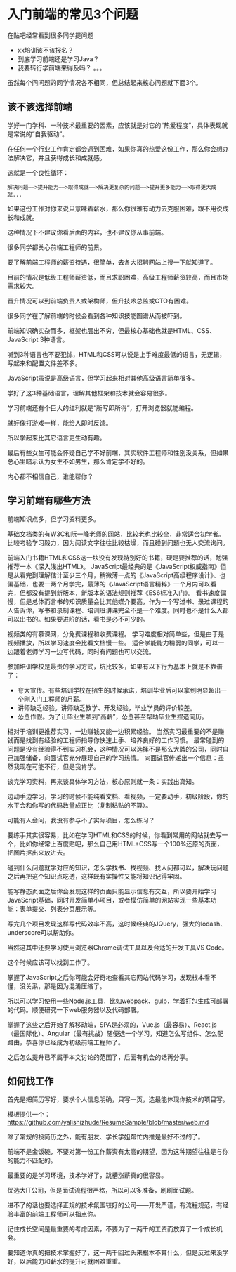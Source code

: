 # 入门前端的常见3个问题

在贴吧经常看到很多同学提问题

* xx培训该不该报名？
* 到底学习前端还是学习Java？
* 我要转行学前端来得及吗？
。。。

虽然每个问问题的同学情况各不相同，但总结起来核心问题就下面3个。

## 该不该选择前端

学好一门学科、一种技术最重要的因素，应该就是对它的“热爱程度”，具体表现就是常说的“自我驱动”。

在任何一个行业工作肯定都会遇到困难，如果你真的热爱这份工作，那么你会想办法解决它，并且获得成长和成就感。

这就是一个良性循环：

`解决问题——>提升能力——>取得成就——>解决更复杂的问题——>提升更多能力——>取得更大成就...`

如果这份工作对你来说只意味着薪水，那么你很难有动力去克服困难，跟不用说成长和成就。

这种情况下不建议你看后面的内容，也不建议你从事前端。

很多同学都关心前端工程师的前景。

要了解前端工程师的薪资待遇，很简单，去各大招聘网站上搜一下就知道了。

目前的情况是低级工程师薪资低，而且求职困难，高级工程师薪资较高，而且市场需求较大。

晋升情况可以到前端负责人或架构师，但升技术总监或CTO有困难。

很多同学在了解前端的时候会看到各种知识技能图谱从而被吓到。

前端知识确实杂而多，框架也层出不穷，但最核心基础也就是HTML、CSS、JavaScript 3种语言。

听到3种语言也不要犯怵，HTML和CSS可以说是上手难度最低的语言，无逻辑，写起来和配置文件差不多。

JavaScript虽说是高级语言，但学习起来相对其他高级语言简单很多。

学好了这3种基础语言，理解其他框架和技术就会容易很多。

学习前端还有个巨大的红利就是“所写即所得”，打开浏览器就能编程。

就好像打游戏一样，能给人即时反馈。

所以学起来比其它语言更生动有趣。

最后有些女生可能会怀疑自己学不好前端，其实软件工程师和性别没关系，但如果总心里暗示认为女生不如男生，那么肯定学不好的。

内心都不相信自己，谁能帮你？

## 学习前端有哪些方法

前端知识点多，但学习资料更多。

基础文档类的有W3C和阮一峰老师的网站，比较老也比较全，非常适合初学者。
比较考验学习毅力，因为阅读文字往往比较枯燥，而且碰到问题也无人交流询问。

前端入门书籍HTML和CSS这一块没有发现特别好的书籍，硬是要推荐的话，勉强推荐一本《深入浅出HTML》。
JavaScript最经典的是《JavaScript权威指南》但是从看完到理解估计至少三个月，稍微薄一点的《JavaScript高级程序设计》、也偏基础，也要一两个月学完，最薄的《JavaScript语言精粹》一个月内可以看完，但都没有提到新版本，新版本的语法规则推荐《ES6标准入门》。
看书速度偏慢，但是总体而言书的知识质量会比其他媒介要高，作为一个写过书、录过课程的人告诉你，写书和录制课程、培训班讲课完全不是一个难度。同时也不是什么人都可以出书的。如果要进阶的话，看书是必不可少的。

视频类的有慕课网，分免费课程和收费课程。
学习难度相对简单些，但是由于是视频播放，所以学习速度会比看文档慢一些。
适合学能能力稍弱的同学，可以一边跟着老师学习一边写代码，同时有问题也可以交流。

参加培训学校是最贵的学习方式，坑比较多，如果有以下行为基本上就是不靠谱了：

* 夸大宣传。有些培训学校在招生的时候承诺，培训毕业后可以拿到明显超出一个刚入门工程师的月薪。
* 讲师缺乏经验。讲师缺乏教学、开发经验，毕业学员的评价较差。
* 怂恿作假。为了让毕业生拿到“高薪”，怂恿甚至帮助毕业生捏造简历。

相对于培训更推荐实习，一边赚钱又能一边积累经验。
当然实习最重要的不是赚钱而是找到有经验的工程师指导你快速上手、培养良好的工作习惯。
最常碰到的问题是没有经验得不到实习机会，这种情况可以选择不是那么大牌的公司，同时自己加强储备，向面试官充分展现自己的学习热情。
向面试官传递出一个信息：虽然我现在可能不行，但是我肯学。

谈完学习资料，再来谈具体学习方法，核心原则就一条：实践出真知。

边动手边学习，学习的时候不能纯看文档、看视频，一定要动手，初级阶段，你的水平会和你写的代码数量成正比（复制粘贴的不算）。

可能有人会问，我没有参与不了实际项目，怎么练习？

要练手其实很容易，比如在学习HTML和CSS的时候，你看到常用的网站就去写一个，比如你经常上百度贴吧，那么自己用HTML+CSS写一个100%还原的页面，把图片抠出来放进去。

碰到什么问题就学对应的知识，怎么学找书、找视频、找人问都可以，解决玩问题之后再把这个知识点吃透，这样既有实操性又能将知识记得牢固。

能写静态页面之后你会发现这样的页面只能显示信息有交互，所以要开始学习JavaScript基础，同时开发简单小项目，或者模仿简单的网站实现一些基本功能：表单提交、列表分页展示等。

写完几个项目发现这样写代码效率不高，这时候经典的JQuery，强大的lodash、underscore可以帮助你。

当然这其中还要学习使用浏览器Chrome调试工具以及合适的开发工具VS Code。

这个时候应该可以找到工作了。

掌握了JavaScript之后你可能会好奇地查看其它网站代码学习，发现根本看不懂，没关系，那是因为混淆压缩了。

所以可以学习使用一些Node.js工具，比如webpack、gulp，学着打包生成可部署的代码。顺便研究一下web服务器以及代码部署。

掌握了这些之后开始了解移动端，SPA是必须的，Vue.js（最容易）、React.js（最国际化）、Angular（最有挑战）随便选一个学习，知道怎么写组件、怎么配路由，恭喜你已经成为初级前端工程师了。

之后怎么提升已不属于本文讨论的范围了，后面有机会的话再分享。

## 如何找工作

首先是把简历写好，要求个人信息明确，只写一页，选最能体现你技术的项目写。

模板提供一个：https://github.com/yalishizhude/ResumeSample/blob/master/web.md

除了常规的投简历之外，能有朋友、学长学姐帮忙内推是最好不过的了。

前端不是金饭碗，不要对第一份工作薪资有太高的期望，因为这种期望往往是与你的能力不匹配的。

最重要的是学习环境，技术学好了，跳槽涨薪真的很容易。

优选大IT公司，但是面试流程很严格，所以可以多准备，刷刷面试题。

进不了的话也要选择正规的技术氛围较好的公司——开发严谨，有流程规范，有经验丰富的前端工程师可以指点你。

记住成长空间是最重要的考虑因素，不要为了一两千的工资而放弃了一个成长机会。

要知道你真的把技术掌握好了，这一两千回过头来根本不算什么，但是反过来没学好，以后能力和薪水的提升可就困难重重。
